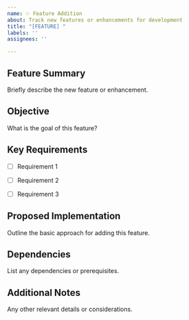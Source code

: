 ```yaml
---
name: ✨ Feature Addition
about: Track new features or enhancements for development
title: "[FEATURE] "
labels: ''
assignees: ''

---
```


## **Feature Summary**
Briefly describe the new feature or enhancement.

## **Objective**
What is the goal of this feature?

## **Key Requirements**
- [ ] Requirement 1
- [ ] Requirement 2
- [ ] Requirement 3


## **Proposed Implementation**
Outline the basic approach for adding this feature.

## **Dependencies**
List any dependencies or prerequisites.

## **Additional Notes**
Any other relevant details or considerations.
